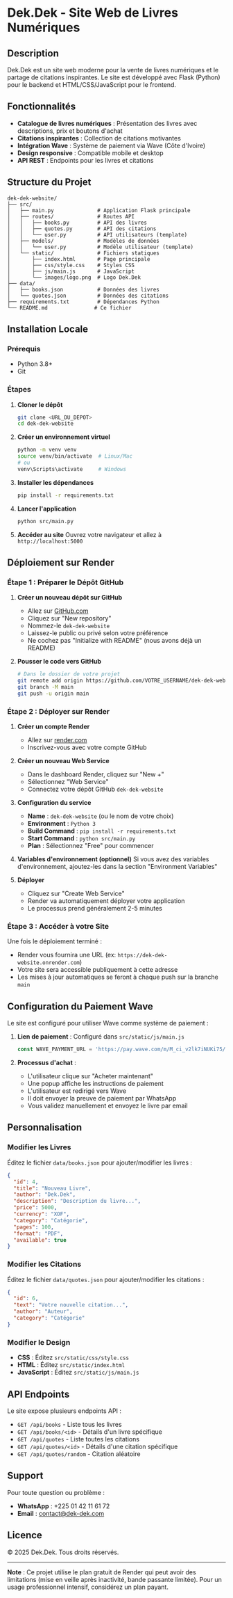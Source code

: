 # Dek.Dek - Site Web de Livres Numériques

## Description

Dek.Dek est un site web moderne pour la vente de livres numériques et le partage de citations inspirantes. Le site est développé avec Flask (Python) pour le backend et HTML/CSS/JavaScript pour le frontend.

## Fonctionnalités

- **Catalogue de livres numériques** : Présentation des livres avec descriptions, prix et boutons d'achat
- **Citations inspirantes** : Collection de citations motivantes
- **Intégration Wave** : Système de paiement via Wave (Côte d'Ivoire)
- **Design responsive** : Compatible mobile et desktop
- **API REST** : Endpoints pour les livres et citations

## Structure du Projet

```
dek-dek-website/
├── src/
│   ├── main.py              # Application Flask principale
│   ├── routes/              # Routes API
│   │   ├── books.py         # API des livres
│   │   ├── quotes.py        # API des citations
│   │   └── user.py          # API utilisateurs (template)
│   ├── models/              # Modèles de données
│   │   └── user.py          # Modèle utilisateur (template)
│   └── static/              # Fichiers statiques
│       ├── index.html       # Page principale
│       ├── css/style.css    # Styles CSS
│       ├── js/main.js       # JavaScript
│       └── images/logo.png  # Logo Dek.Dek
├── data/
│   ├── books.json           # Données des livres
│   └── quotes.json          # Données des citations
├── requirements.txt         # Dépendances Python
└── README.md               # Ce fichier
```

## Installation Locale

### Prérequis
- Python 3.8+
- Git

### Étapes

1. **Cloner le dépôt**
   ```bash
   git clone <URL_DU_DEPOT>
   cd dek-dek-website
   ```

2. **Créer un environnement virtuel**
   ```bash
   python -m venv venv
   source venv/bin/activate  # Linux/Mac
   # ou
   venv\Scripts\activate     # Windows
   ```

3. **Installer les dépendances**
   ```bash
   pip install -r requirements.txt
   ```

4. **Lancer l'application**
   ```bash
   python src/main.py
   ```

5. **Accéder au site**
   Ouvrez votre navigateur et allez à `http://localhost:5000`

## Déploiement sur Render

### Étape 1 : Préparer le Dépôt GitHub

1. **Créer un nouveau dépôt sur GitHub**
   - Allez sur [GitHub.com](https://github.com)
   - Cliquez sur "New repository"
   - Nommez-le `dek-dek-website`
   - Laissez-le public ou privé selon votre préférence
   - Ne cochez pas "Initialize with README" (nous avons déjà un README)

2. **Pousser le code vers GitHub**
   ```bash
   # Dans le dossier de votre projet
   git remote add origin https://github.com/VOTRE_USERNAME/dek-dek-website.git
   git branch -M main
   git push -u origin main
   ```

### Étape 2 : Déployer sur Render

1. **Créer un compte Render**
   - Allez sur [render.com](https://render.com)
   - Inscrivez-vous avec votre compte GitHub

2. **Créer un nouveau Web Service**
   - Dans le dashboard Render, cliquez sur "New +"
   - Sélectionnez "Web Service"
   - Connectez votre dépôt GitHub `dek-dek-website`

3. **Configuration du service**
   - **Name** : `dek-dek-website` (ou le nom de votre choix)
   - **Environment** : `Python 3`
   - **Build Command** : `pip install -r requirements.txt`
   - **Start Command** : `python src/main.py`
   - **Plan** : Sélectionnez "Free" pour commencer

4. **Variables d'environnement (optionnel)**
   Si vous avez des variables d'environnement, ajoutez-les dans la section "Environment Variables"

5. **Déployer**
   - Cliquez sur "Create Web Service"
   - Render va automatiquement déployer votre application
   - Le processus prend généralement 2-5 minutes

### Étape 3 : Accéder à votre Site

Une fois le déploiement terminé :
- Render vous fournira une URL (ex: `https://dek-dek-website.onrender.com`)
- Votre site sera accessible publiquement à cette adresse
- Les mises à jour automatiques se feront à chaque push sur la branche `main`

## Configuration du Paiement Wave

Le site est configuré pour utiliser Wave comme système de paiement :

1. **Lien de paiement** : Configuré dans `src/static/js/main.js`
   ```javascript
   const WAVE_PAYMENT_URL = 'https://pay.wave.com/m/M_ci_v2lk7iNUKi75/c/ci/';
   ```

2. **Processus d'achat** :
   - L'utilisateur clique sur "Acheter maintenant"
   - Une popup affiche les instructions de paiement
   - L'utilisateur est redirigé vers Wave
   - Il doit envoyer la preuve de paiement par WhatsApp
   - Vous validez manuellement et envoyez le livre par email

## Personnalisation

### Modifier les Livres
Éditez le fichier `data/books.json` pour ajouter/modifier les livres :
```json
{
  "id": 4,
  "title": "Nouveau Livre",
  "author": "Dek.Dek",
  "description": "Description du livre...",
  "price": 5000,
  "currency": "XOF",
  "category": "Catégorie",
  "pages": 100,
  "format": "PDF",
  "available": true
}
```

### Modifier les Citations
Éditez le fichier `data/quotes.json` pour ajouter/modifier les citations :
```json
{
  "id": 6,
  "text": "Votre nouvelle citation...",
  "author": "Auteur",
  "category": "Catégorie"
}
```

### Modifier le Design
- **CSS** : Éditez `src/static/css/style.css`
- **HTML** : Éditez `src/static/index.html`
- **JavaScript** : Éditez `src/static/js/main.js`

## API Endpoints

Le site expose plusieurs endpoints API :

- `GET /api/books` - Liste tous les livres
- `GET /api/books/<id>` - Détails d'un livre spécifique
- `GET /api/quotes` - Liste toutes les citations
- `GET /api/quotes/<id>` - Détails d'une citation spécifique
- `GET /api/quotes/random` - Citation aléatoire

## Support

Pour toute question ou problème :
- **WhatsApp** : +225 01 42 11 61 72
- **Email** : contact@dek-dek.com

## Licence

© 2025 Dek.Dek. Tous droits réservés.

---

**Note** : Ce projet utilise le plan gratuit de Render qui peut avoir des limitations (mise en veille après inactivité, bande passante limitée). Pour un usage professionnel intensif, considérez un plan payant.

